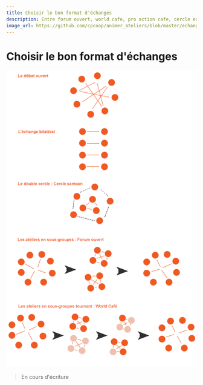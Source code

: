 ```yaml
---
title: Choisir le bon format d'échanges
description: Entre forum ouvert, world cafe, pro action cafe, cercle excentrique et autres formats d'échanges, comment faire le bon choix?
image_url: https://github.com/cpcoop/animer_ateliers/blob/master/echanger/dynamiques_groupes1.jpg?raw=true
---
```

# Choisir le bon format d'échanges

![dynamiques_groupes](https://github.com/cpcoop/animer_ateliers/blob/master/echanger/dynamiques_groupes.png?raw=true)

> En cours d'écriture
